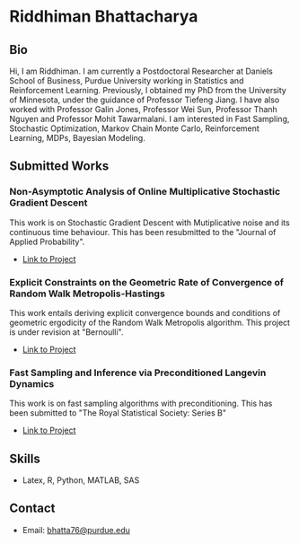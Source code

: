 # Riddhiman Bhattacharya

## Bio
Hi, I am Riddhiman. I am currently a Postdoctoral Researcher at Daniels School of Business, Purdue University working in Statistics and Reinforcement Learning. Previously, I obtained my PhD from the University of Minnesota, under the guidance of Professor Tiefeng Jiang. I have also worked with Professor Galin Jones, Professor Wei Sun, Professor Thanh Nguyen and Professor Mohit Tawarmalani. I am interested in Fast Sampling, Stochastic Optimization, Markov Chain Monte Carlo, Reinforcement Learning, MDPs, Bayesian Modeling.

## Submitted Works

### Non-Asymptotic Analysis of Online Multiplicative Stochastic Gradient Descent
This work is on Stochastic Gradient Descent with Mutiplicative noise and its continuous time behaviour. This has been resubmitted to the "Journal of Applied Probability".

- [Link to Project](https://arxiv.org/abs/2112.07110)

### Explicit Constraints on the Geometric Rate of Convergence of Random Walk Metropolis-Hastings
This work entails deriving explicit convergence bounds and conditions of geometric ergodicity of the Random Walk Metropolis algorithm. This project is under revision at "Bernoulli".

- [Link to Project](https://arxiv.org/abs/2307.11644)

### Fast Sampling and Inference via Preconditioned Langevin Dynamics
This work is on fast sampling algorithms with preconditioning. This has been submitted to "The Royal Statistical Society: Series B"

- [Link to Project](https://arxiv.org/abs/2310.07542)

## Skills
- Latex, R, Python, MATLAB, SAS

## Contact

- Email: bhatta76@purdue.edu




